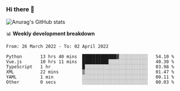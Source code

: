 ### Hi there 👋
![Anurag's GitHub stats](https://github-readme-stats.vercel.app/api?username=jami1024&show_icons=true&theme=radical)

📊 **Weekly development breakdown**
<!--START_SECTION:waka-->

```text
From: 26 March 2022 - To: 02 April 2022

Python       13 hrs 40 mins  █████████████▓░░░░░░░░░░░   54.10 %
Vue.js       10 hrs 11 mins  ██████████░░░░░░░░░░░░░░░   40.30 %
TypeScript   1 hr            █░░░░░░░░░░░░░░░░░░░░░░░░   03.98 %
XML          22 mins         ▒░░░░░░░░░░░░░░░░░░░░░░░░   01.47 %
YAML         1 min           ░░░░░░░░░░░░░░░░░░░░░░░░░   00.11 %
Other        0 secs          ░░░░░░░░░░░░░░░░░░░░░░░░░   00.03 %
```

<!--END_SECTION:waka-->
<!--
**jami1024/jami1024** is a ✨ _special_ ✨ repository because its `README.md` (this file) appears on your GitHub profile.

Here are some ideas to get you started:

- 🔭 I’m currently working on ...
- 🌱 I’m currently learning ...
- 👯 I’m looking to collaborate on ...
- 🤔 I’m looking for help with ...
- 💬 Ask me about ...
- 📫 How to reach me: ...
- 😄 Pronouns: ...
- ⚡ Fun fact: ...
-->
